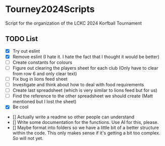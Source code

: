 # Tourney2024Scripts
 Script for the organization of the LCKC 2024 Korfball Tournament

## TODO List

- [x] Try out eslint
- [x] Remove eslint (I hate it. I hate the fact that I thought it would be better)
- [ ] Create constants for colours
- [ ] Figure out clearing the players sheet for each club (Only have to clear from row 6 and only clear text)
- [ ] Fix bug in lions feed sheet
- [ ] Investigate and think about how to deal with food requirements
- [ ] Create last spreadsheet (which is very similar to lions feed but for us)
- [ ] Find the reference to the other spreadsheet we should create (Matt mentioned but I lost the sheet)
- [x] Be cool
- [] Actually write a readme so other people can understand
- [] Write some documentation for the functions. Use AI for this, please.
- [] Maybe format into folders so we have a little bit of a better structure within the code. This only makes sense if it's getting a bit too complex. So will not yet.